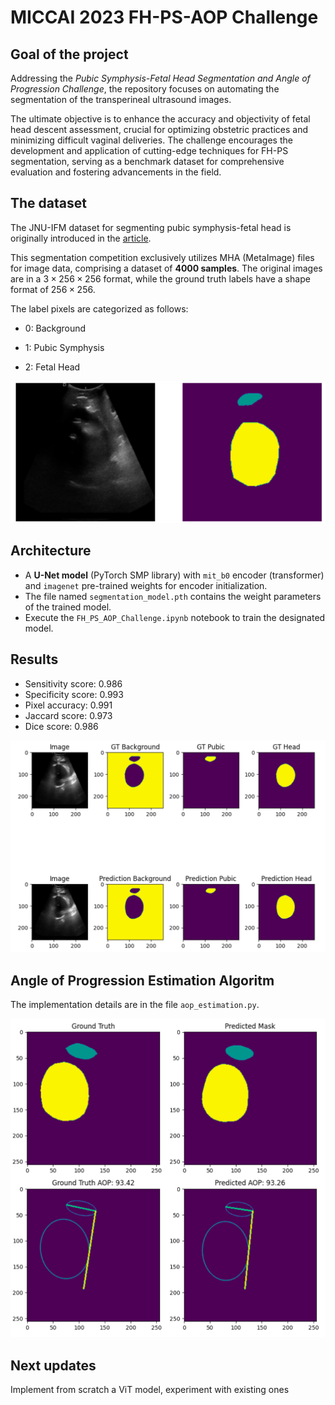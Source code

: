 # MICCAI 2023 FH-PS-AOP Challenge 

## Goal of the project 

Addressing the *Pubic Symphysis-Fetal Head Segmentation and Angle of Progression Challenge*, the repository focuses on automating the segmentation of the transperineal ultrasound images. 

The ultimate objective is to enhance the accuracy and objectivity of fetal head descent assessment, crucial for optimizing obstetric practices and minimizing difficult vaginal deliveries. The challenge encourages the development and application of cutting-edge techniques for FH-PS segmentation, serving as a benchmark dataset for comprehensive evaluation and fostering advancements in the field. 

## The dataset 

The JNU-IFM dataset for segmenting pubic symphysis-fetal head is originally introduced in the [article](https://www.sciencedirect.com/science/article/pii/S2352340922001160).

This segmentation competition exclusively utilizes MHA (MetaImage) files for image data, comprising a dataset of **4000 samples**. The original images are in a $3\times256\times256$ format, while the ground truth labels have a shape format of $256\times256$. 

The label pixels are categorized as follows:

* 0: Background

* 1: Pubic Symphysis
  
* 2: Fetal Head

![Dataset sample](images/image-mask.png)

## Architecture

- A **U-Net model** (PyTorch SMP library)  with `mit_b0` encoder (transformer) and `imagenet` pre-trained weights for encoder initialization.
- The file named `segmentation_model.pth` contains the weight parameters of the trained model.
- Execute the `FH_PS_AOP_Challenge.ipynb` notebook to train the designated model.

## Results

- Sensitivity score: 0.986
- Specificity score: 0.993
- Pixel accuracy: 0.991
- Jaccard score: 0.973
- Dice score: 0.986


![Segmentation result](images/image-mask-prediction.png)

## Angle of Progression Estimation Algoritm

The implementation details are in the file `aop_estimation.py`. 

![Angle](images/angle-estimation.png)

## Next updates 
Implement from scratch a ViT model, experiment with existing ones
